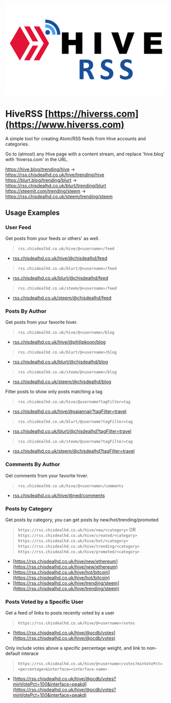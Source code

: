 <title>hiveRSS</title>

![HiveRSS Logo](./hiverss2.png)

# HiveRSS [https://hiverss.com](https://www.hiverss.com)

A simple tool for creating Atom/RSS feeds from Hive accounts and categories.

Go to (almost) any Hive page with a content stream, and replace 'hive.blog' with 'hiverss.com' in the URL. 

https://hive.blog/trending/hive -> https://rss.chisdealhd.co.uk/hive/trending/hive
https://blurt.blog/trending/blurt -> https://rss.chisdealhd.co.uk/blurt/trending/blurt
https://steemit.com/trending/steem -> https://rss.chisdealhd.co.uk/steem/trending/steem


## Usage Examples

### User Feed

Get posts from your feeds or others' as well.

> `rss.chisdealhd.co.uk/hive/@<username>/feed`

* [rss.chisdealhd.co.uk/hive/@chisdealhd/feed](https://rss.chisdealhd.co.uk/hive/@chisdealhd/feed)

> `rss.chisdealhd.co.uk/blurt/@<username>/feed`

* [rss.chisdealhd.co.uk/blurt/@chisdealhd/feed](https://rss.chisdealhd.co.uk/blurt/@chisdealhd/feed)

> `rss.chisdealhd.co.uk/steem/@<username>/feed`

* [rss.chisdealhd.co.uk/steem/@chisdealhd/feed](https://rss.chisdealhd.co.uk/steem/@chisdealhd/feed)

### Posts By Author

Get posts from your favorite hiver.

> `rss.chisdealhd.co.uk/hive/@<username>/blog`

* [rss.chisdealhd.co.uk/hive/@philipkoon/blog](https://rss.chisdealhd.co.uk/hive/@philipkoon/blog)

> `rss.chisdealhd.co.uk/blurt/@<username>/blog`

* [rss.chisdealhd.co.uk/blurt/@chisdealhd/blog](https://rss.chisdealhd.co.uk/blurt/@chisdealhd/blog)

> `rss.chisdealhd.co.uk/steem/@<username>/blog`

* [rss.chisdealhd.co.uk/steem/@chisdealhd/blog](https://rss.chisdealhd.co.uk/steem/@chisdealhd/blog)

Filter posts to show only posts matching a tag

> `rss.chisdealhd.co.uk/hive/@username?tagFilter=tag`

* [rss.chisdealhd.co.uk/hive/@sajannair?tagFilter=travel](https://rss.chisdealhd.co.uk/hive/@sajannair?tagFilter=travel)

> `rss.chisdealhd.co.uk/blurt/@username?tagFilter=tag`

* [rss.chisdealhd.co.uk/blurt/@chisdealhd?tagFilter=travel](https://rss.chisdealhd.co.uk/blurt/@chisdealhd?tagFilter=travel)

> `rss.chisdealhd.co.uk/steem/@username?tagFilter=tag`

* [rss.chisdealhd.co.uk/steem/@chisdealhd?tagFilter=travel](https://rss.chisdealhd.co.uk/steem/@chisdealhd?tagFilter=travel)

### Comments By Author

Get comments from your favorite hiver.

> `rss.chisdealhd.co.uk/hive/@<username>/comments`

* [rss.chisdealhd.co.uk/hive/@ned/comments](https://rss.chisdealhd.co.uk/hive/@ned/comments)

### Posts by Category

Get posts by category, you can get posts by new/hot/trending/promoted

> `https://rss.chisdealhd.co.uk/hive/new/<category>` OR `https://rss.chisdealhd.co.uk/hive/created/<category>`
> `https://rss.chisdealhd.co.uk/hive/hot/<category>`
> `https://rss.chisdealhd.co.uk/hive/trending/<category>`
> `https://rss.chisdealhd.co.uk/hive/promoted/<category>`

* [https://rss.chisdealhd.co.uk/hive/new/ethereum](https://rss.chisdealhd.co.uk/hive/new/ethereum)
* [https://rss.chisdealhd.co.uk/hive/hot/bitcoin](https://rss.chisdealhd.co.uk/hive/hot/bitcoin)
* [https://rss.chisdealhd.co.uk/hive/trending/steem](https://rss.chisdealhd.co.uk/hive/trending/steem)

### Posts Voted by a Specific User

Get a feed of links to posts recently voted by a user

> `https://rss.chisdealhd.co.uk/hive/@<username>/votes`

* [https://rss.chisdealhd.co.uk/hive/@ocdb/votes](https://rss.chisdealhd.co.uk/hive/@ocdb/votes)

Only include votes above a specific percentage weight, and link to non-default interace

> `https://rss.chisdealhd.co.uk/hive/@<username>/votes?minVotePct=<percentage>&interface=<interface-name>`

* [https://rss.chisdealhd.co.uk/hive/@ocdb/votes?minVotePct=100&interface=peakd](https://rss.chisdealhd.co.uk/hive/@ocdb/votes?minVotePct=100&interface=peakd)